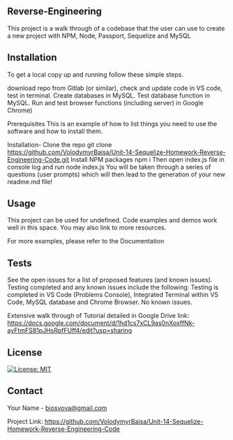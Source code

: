 ## Reverse-Engineering

  This project is a walk through of a codebase that the user can use to create a new project with NPM,  Node, Passport, Sequelize and MySQL


## Installation
To get a local copy up and running follow these simple steps.

download repo from Gitlab (or similar), check and update code in VS code, test in terminal. Create databases in MySQL. Test database function in MySQL. Run and test browser functions (including server) in Google Chrome)

Prerequisites
This is an example of how to list things you need to use the software and how to install them.

Installation-
  Clone the repo
    git clone https://github.com/VolodymyrBaisa/Unit-14-Sequelize-Homework-Reverse-Engineering-Code.git
  Install NPM packages
    npm i
  Then open index.js file in console log and run
    node index.js
  You will be taken through a series of questions (user prompts) which will then lead to the generation of your new readme.md file!

## Usage

This project can be used for undefined. Code examples and demos work well in this space. You may also link to more resources.

For more examples, please refer to the Documentation

## Tests

See the open issues for a list of proposed features (and known issues). Testing completed and any known issues include the following:
 Testing is completed in VS Code (Problems Console), Integrated Terminal within VS Code, MySQL database and Chrome Browser. No known issues.
 
 Extensive walk through of Tutorial detailed in Google Drive link: https://docs.google.com/document/d/1hd1cs7xCL9as0nXoxffNk-ayFtmFS81pJHsRpfFUff4/edit?usp=sharing 
 
## License

[![License: MIT](https://img.shields.io/badge/License-MIT-yellow.svg)](https://opensource.org/licenses/MIT)

## Contact

Your Name - biosvova@gmail.com

Project Link: https://github.com/VolodymyrBaisa/Unit-14-Sequelize-Homework-Reverse-Engineering-Code